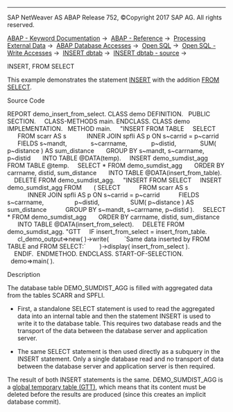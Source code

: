   

* * *

SAP NetWeaver AS ABAP Release 752, ©Copyright 2017 SAP AG. All rights reserved.

[ABAP - Keyword Documentation](javascript:call_link\('abenabap.htm'\)) →  [ABAP - Reference](javascript:call_link\('abenabap_reference.htm'\)) →  [Processing External Data](javascript:call_link\('abenabap_language_external_data.htm'\)) →  [ABAP Database Accesses](javascript:call_link\('abenabap_sql.htm'\)) →  [Open SQL](javascript:call_link\('abenopensql.htm'\)) →  [Open SQL - Write Accesses](javascript:call_link\('abenopen_sql_writing.htm'\)) →  [INSERT dbtab](javascript:call_link\('abapinsert_dbtab.htm'\)) →  [INSERT dbtab - source](javascript:call_link\('abapinsert_source.htm'\)) → 

INSERT, FROM SELECT

This example demonstrates the statement [INSERT](javascript:call_link\('abapinsert_dbtab.htm'\)) with the addition [FROM SELECT](javascript:call_link\('abapinsert_source.htm'\)).

Source Code

REPORT demo\_insert\_from\_select.
CLASS demo DEFINITION.
  PUBLIC SECTION.
    CLASS-METHODS main.
ENDCLASS.
CLASS demo IMPLEMENTATION.
  METHOD main.
    "INSERT FROM TABLE
    SELECT
      FROM scarr AS s
           INNER JOIN spfli AS p ON s~carrid = p~carrid
      FIELDS s~mandt,
             s~carrname,
             p~distid,
             SUM( p~distance ) AS sum\_distance
      GROUP BY s~mandt, s~carrname, p~distid
      INTO TABLE @DATA(temp).
    INSERT demo\_sumdist\_agg FROM TABLE @temp.
    SELECT \* FROM demo\_sumdist\_agg
      ORDER BY carrname, distid, sum\_distance
      INTO TABLE @DATA(insert\_from\_table).
    DELETE FROM demo\_sumdist\_agg.
    "INSERT FROM SELECT
    INSERT demo\_sumdist\_agg FROM
      ( SELECT
          FROM scarr AS s
            INNER JOIN spfli AS p ON s~carrid = p~carrid
          FIELDS s~carrname,
                 p~distid,
                 SUM( p~distance ) AS sum\_distance
          GROUP BY s~mandt, s~carrname, p~distid ).
    SELECT \* FROM demo\_sumdist\_agg
      ORDER BY carrname, distid, sum\_distance
      INTO TABLE @DATA(insert\_from\_select).
    DELETE FROM demo\_sumdist\_agg. "GTT
    IF insert\_from\_select = insert\_from\_table.
      cl\_demo\_output=>new( )->write(
        \`Same data inserted by FROM TABLE and FROM SELECT:\`
       )->display( insert\_from\_select ).
    ENDIF.  ENDMETHOD.
ENDCLASS.
START-OF-SELECTION.
  demo=>main( ).

Description

The database table DEMO\_SUMDIST\_AGG is filled with aggregated data from the tables SCARR and SPFLI.

-   First, a standalone SELECT statement is used to read the aggregated data into an internal table and then the statement INSERT is used to write it to the database table. This requires two database reads and the transport of the data between the database server and application server.

-   The same SELECT statement is then used directly as a subquery in the INSERT statement. Only a single database read and no transport of data between the database server and application server is then required.

The result of both INSERT statements is the same. DEMO\_SUMDIST\_AGG is a [global temporary table (GTT)](javascript:call_link\('abenglobal_temporary_table_glosry.htm'\) "Glossary Entry"), which means that its content must be deleted before the results are produced (since this creates an implicit database commit).